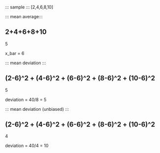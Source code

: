 ::: sample :::
[2,4,6,8,10]


::: mean average:::

2+4+6+8+10
-----
5

x_bar = 6


::: mean deviation :::

(2-6)^2 + (4-6)^2 + (6-6)^2 + (8-6)^2 + (10-6)^2
-----
5

deviation = 40/8 = 5


::: mean deviation (unbiased) :::

(2-6)^2 + (4-6)^2 + (6-6)^2 + (8-6)^2 + (10-6)^2
-----
4

deviation = 40/4 = 10
